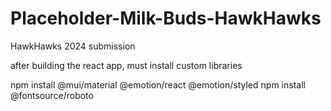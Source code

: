 # Placeholder-Milk-Buds-HawkHawks
HawkHawks 2024 submission


after building the react app, must install custom libraries 

npm install @mui/material @emotion/react @emotion/styled
npm install @fontsource/roboto